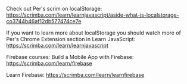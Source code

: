 Check out Per's scrim on localStorage: https://scrimba.com/learn/learnjavascript/aside-what-is-localstorage-co3744b46af12db577474ce7e

If you want to learn more about localStorage you should watch more of Per's Chrome Extension section in Learn JavaScript:
https://scrimba.com/learn/learnjavascript

Firebase courses:
Build a Mobile App with Firebase: https://scrimba.com/learn/firebase

Learn Firebase: https://scrimba.com/learn/learnfirebase